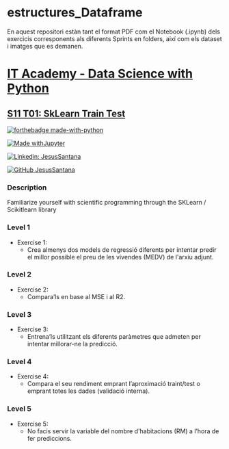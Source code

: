 # estructures_Dataframe
En aquest repositori estàn tant el format PDF com el Notebook (.ipynb) dels exercicis corresponents als diferents Sprints en folders, així com els dataset i imatges que es demanen.

# [IT Academy - Data Science with Python](https://www.barcelonactiva.cat/es/itacademy)
## [S11 T01: SkLearn Train Test](https://github.com/jesussantana/SkLearn-Train-Test/blob/main/notebooks/S11_T01_SkLearn_Train_Test.ipynb)

[![forthebadge made-with-python](http://ForTheBadge.com/images/badges/made-with-python.svg)](https://www.python.org/)  
 
[![Made withJupyter](https://img.shields.io/badge/Made%20with-Jupyter-orange?style=for-the-badge&logo=Jupyter)](https://jupyter.org/try)   

[![Linkedin: JesusSantana](https://img.shields.io/badge/-JesusSantana-blue?style=flat-square&logo=Linkedin&logoColor=white&link=https://www.linkedin.com/in/franciscodelcampo7/)](https://www.linkedin.com/in/franciscodelcampo7/)  

[![GitHub JesusSantana](https://img.shields.io/github/followers/jesussantana?label=follow&style=social)](https://github.com/jesussantana)

### Description

Familiarize yourself with scientific programming through the SKLearn / Scikitlearn library


### Level 1

- Exercise 1: 
  - Crea almenys dos models de regressió diferents per intentar predir el millor possible el preu de les vivendes (MEDV) de l'arxiu adjunt.
  
### Level 2

- Exercise 2: 
  - Compara’ls en base al MSE i al R2.

### Level 3

- Exercise 3: 
  - Entrena’ls utilitzant els diferents paràmetres que admeten per intentar millorar-ne la predicció.
  
### Level 4

- Exercise 4: 
  - Compara el seu rendiment emprant l’aproximació traint/test o emprant totes les dades (validació interna).

### Level 5

- Exercise 5: 
  - No facis servir la variable del nombre d'habitacions (RM) a l’hora de fer prediccions.
